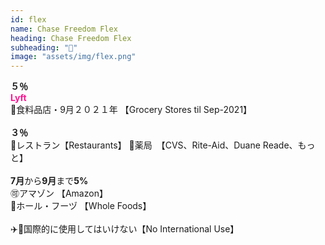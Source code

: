```yaml
---
id: flex
name: Chase Freedom Flex
heading: Chase Freedom Flex
subheading: "📅"
image: "assets/img/flex.png"
---
```

<strong>５％</strong><br />
<span style="color: deeppink"><strong>Lyft</strong></span><br />
🛒食料品店・9月２０２１年 【Grocery Stores til Sep-2021】<br />
<br />
<strong>３％</strong><br />
🍔レストラン【Restaurants】
💊薬局　【CVS、Rite-Aid、Duane Reade、もっと】 <br />
<br />
<strong>7月</strong>から<strong>9月</strong>まで<strong>5%</strong> <br />
🉑アマゾン 【Amazon】<br />
🛒ホール・フーヅ 【Whole Foods】<br />
<br />
✈️🚫国際的に使用してはいけない【No International Use】

<!-- 🤸ジムとフィットネスクラブ 【Gym & Fitness Memberships】 <br /> -->

<!-- 🏬デパート 【Department Stores】　<br /> -->
<!-- 🅿️ペイパル 【PayPal】　<br /> -->
<!-- 🏦チェース・ペイ・アプリ 【Chase Pay】　<br /> -->


<!-- 📱電話サービス【Simple Mobile, Optimum】 <br /> -->

<!-- <strong>7月</strong>から<strong>9月</strong>まで<strong>5%</strong> <br /> -->
<!-- ⛽ガソリンスタンド 【Gas Stations】　<br /> -->

<!-- 🛒食料品店 【Grocery Stores】　<br /> -->
<!-- 🔨ホームセンター 【Home Improvement Stores】 <br /> -->

<!-- 💊薬局　【CVS、Rite-Aid、Duane Reade、もっと】 <br /> -->
<!-- 💰通行料金　【Tolls】 -->
